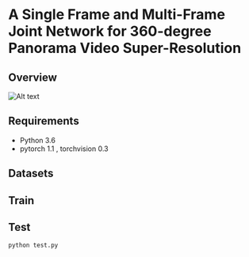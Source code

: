 # A Single Frame and Multi-Frame Joint Network for 360-degree Panorama Video Super-Resolution

## Overview
![Alt text](https://github.com/lovepiano/VSR_For_360/blob/master/Fig/network.png)

## Requirements
- Python 3.6
- pytorch 1.1 , torchvision 0.3

## Datasets
## Train

## Test
```
python test.py
```


